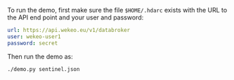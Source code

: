 To run the demo, first make sure the file `$HOME/.hdarc` exists with
the URL to the API end point and your user and password:

```yaml
url: https://api.wekeo.eu/v1/databroker
user: wekeo-user1
password: secret
```

Then run the demo as:

```
./demo.py sentinel.json
```
